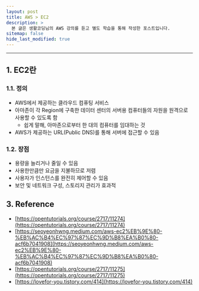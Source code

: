 ```yaml
---
layout: post
title: AWS > EC2
description: >
  본 글은 생활코딩님의 AWS 강의를 듣고 별도 학습을 통해 작성한 포스트입니다.
sitemap: false
hide_last_modified: true
---
```


---

## 1. EC2란

### 1.1. 정의

- AWS에서 제공하는 클라우드 컴퓨팅 서비스
- 아마존이 각 Region에 구축한 데이터 센터의 서버용 컴퓨터들의 자원을 원격으로 사용할 수 있도록 함
  - 쉽게 말해, 아마존으로부터 한 대의 컴퓨터를 임대하는 것
- AWS가 제공하는 URL(Public DNS)를 통해 서버에 접근할 수 있음


### 1.2. 장점

- 용량을 늘리거나 줄일 수 있음
- 사용한만큼만 요금을 지불하므로 저렴
- 사용자가 인스턴스를 완전히 제어할 수 있음
- 보안 및 네트워크 구성, 스토리지 관리가 효과적



## 3. Reference

- [https://opentutorials.org/course/2717/11274](https://opentutorials.org/course/2717/11274)
- [https://seoyeonhwng.medium.com/aws-ec2%EB%9E%80-%EB%AC%B4%EC%97%87%EC%9D%B8%EA%B0%80-acf6b7041908](https://seoyeonhwng.medium.com/aws-ec2%EB%9E%80-%EB%AC%B4%EC%97%87%EC%9D%B8%EA%B0%80-acf6b7041908)
- [https://opentutorials.org/course/2717/11275](https://opentutorials.org/course/2717/11275)
- [https://lovefor-you.tistory.com/414](https://lovefor-you.tistory.com/414)
